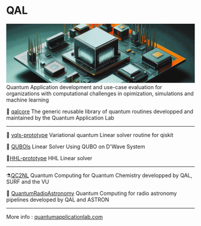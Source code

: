 # QAL
![Generated with Freepik](qal_front.jpeg)
Quantum Application development and use-case evaluation for organizations with computational challenges in opimization, simulations and machine learning 

💎 [qalcore](https://github.com/quantumapplicationlab/qalcore) The generic reusable library of quantum routines developped and maintained by the Quantum Application Lab

----------------------------------------------------

🎯 [vqls-prototype](https://github.com/quantumapplicationlab/vqls-prototype) Variational quantum Linear solver routine for qiskit

🎢 [QUBOls](https://github.com/quantumapplicationlab/qubols) Linear Solver Using QUBO on D'Wave System

🚀[HHL-prototype](https://github.com/quantumapplicationlab/hhl-prototype) HHL Linear solver

----------------------------------------------------

⚗️[QC2NL](https://github.com/qc2nl) Quantum Computing for Quantum Chemistry developped by QAL, SURF and the VU

📡 [QuantumRadioAstronomy](https://github.com/QuantumRadioAstronomy) Quantum Computing for radio astronomy pipelines developed by QAL and ASTRON

------------------------------------------------------

More info : [quantumapplicationlab.com](https://quantumapplicationlab.com/)
